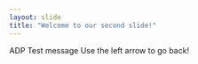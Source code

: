 ```yaml
---
layout: slide
title: "Welcome to our second slide!"
---
```

ADP Test message
Use the left arrow to go back!
